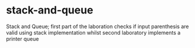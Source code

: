 # stack-and-queue
Stack and Queue; first part of the laboration checks if input parenthesis are valid using stack implementation whilst second laboratory implements a printer queue
